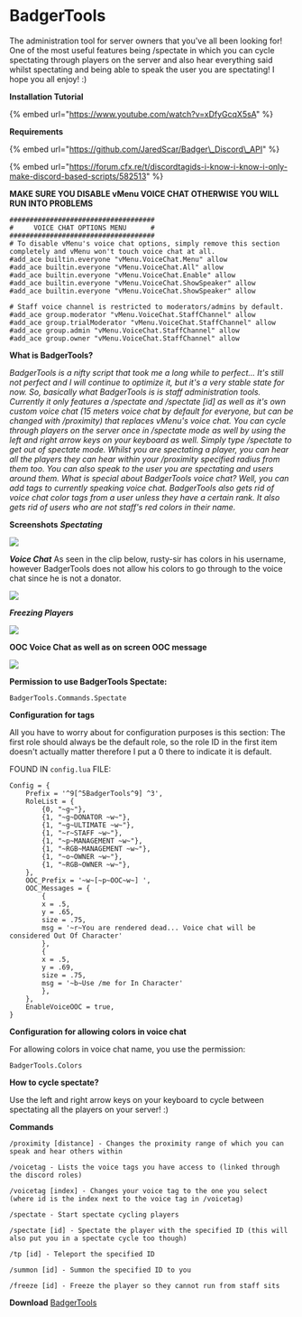 # BadgerTools

The administration tool for server owners that you've all been looking for! One of the most useful features being /spectate in which you can cycle spectating through players on the server and also hear everything said whilst spectating and being able to speak the user you are spectating! I hope you all enjoy! :\)

**Installation Tutorial**

{% embed url="https://www.youtube.com/watch?v=xDfyGcqX5sA" %}

**Requirements**

{% embed url="https://github.com/JaredScar/Badger\_Discord\_API" %}

{% embed url="https://forum.cfx.re/t/discordtagids-i-know-i-know-i-only-make-discord-based-scripts/582513" %}

**MAKE SURE YOU DISABLE vMenu VOICE CHAT OTHERWISE YOU WILL RUN INTO PROBLEMS**

```text
####################################
#     VOICE CHAT OPTIONS MENU      #
####################################
# To disable vMenu's voice chat options, simply remove this section completely and vMenu won't touch voice chat at all.
#add_ace builtin.everyone "vMenu.VoiceChat.Menu" allow
#add_ace builtin.everyone "vMenu.VoiceChat.All" allow
#add_ace builtin.everyone "vMenu.VoiceChat.Enable" allow
#add_ace builtin.everyone "vMenu.VoiceChat.ShowSpeaker" allow
#add_ace builtin.everyone "vMenu.VoiceChat.ShowSpeaker" allow

# Staff voice channel is restricted to moderators/admins by default.
#add_ace group.moderator "vMenu.VoiceChat.StaffChannel" allow
#add_ace group.trialModerator "vMenu.VoiceChat.StaffChannel" allow
#add_ace group.admin "vMenu.VoiceChat.StaffChannel" allow
#add_ace group.owner "vMenu.VoiceChat.StaffChannel" allow
```

**What is BadgerTools?**

_BadgerTools is a nifty script that took me a long while to perfect... It's still not perfect and I will continue to optimize it, but it's a very stable state for now. So, basically what BadgerTools is is staff administration tools. Currently it only features a /spectate and /spectate \[id\] as well as it's own custom voice chat \(15 meters voice chat by default for everyone, but can be changed with /proximity\) that replaces vMenu's voice chat. You can cycle through players on the server once in /spectate mode as well by using the left and right arrow keys on your keyboard as well. Simply type /spectate to get out of spectate mode. Whilst you are spectating a player, you can hear all the players they can hear within your /proximity specified radius from them too. You can also speak to the user you are spectating and users around them. What is special about BadgerTools voice chat? Well, you can add tags to currently speaking voice chat. BadgerTools also gets rid of voice chat color tags from a user unless they have a certain rank. It also gets rid of users who are not staff's red colors in their name._

**Screenshots** _**Spectating**_ 

![](https://i.gyazo.com/012f16d990daaefc33b1c4024eb98690.gif)

_**Voice Chat**_ As seen in the clip below, rusty-sir has colors in his username, however BadgerTools does not allow his colors to go through to the voice chat since he is not a donator. 

![](https://i.gyazo.com/83dc4b3f6ea2e2ec42139c7c51d43847.gif)

_**Freezing Players**_ 

![](https://i.gyazo.com/12cc12c435870276f3ceb7f8f13c91c2.gif)

**OOC Voice Chat as well as on screen OOC message**

![](https://i.gyazo.com/9fba9a538eeb890391b46874da9265de.gif)

**Permission to use BadgerTools Spectate:**

```text
BadgerTools.Commands.Spectate
```

**Configuration for tags** 

All you have to worry about for configuration purposes is this section: The first role should always be the default role, so the role ID in the first item doesn't actually matter therefore I put a 0 there to indicate it is default.

FOUND IN `config.lua` FILE:

```text
Config = {
	Prefix = '^9[^5BadgerTools^9] ^3',
	RoleList = {
		{0, "~g~"},  
		{1, "~g~DONATOR ~w~"},
		{1, "~g~ULTIMATE ~w~"},  
		{1, "~r~STAFF ~w~"}, 
		{1, "~p~MANAGEMENT ~w~"},
		{1, "~RGB~MANAGEMENT ~w~"},
		{1, "~o~OWNER ~w~"}, 
		{1, "~RGB~OWNER ~w~"}, 
	},
	OOC_Prefix = '~w~[~p~OOC~w~] ',
	OOC_Messages = {
		{
		x = .5,
		y = .65,
		size = .75,
		msg = '~r~You are rendered dead... Voice chat will be considered Out Of Character'
		},
		{
		x = .5,
		y = .69,
		size = .75,
		msg = '~b~Use /me for In Character'
		},
	},
	EnableVoiceOOC = true,
}
```

**Configuration for allowing colors in voice chat** 

For allowing colors in voice chat name, you use the permission:

```text
BadgerTools.Colors
```

**How to cycle spectate?** 

Use the left and right arrow keys on your keyboard to cycle between spectating all the players on your server! :\)

**Commands** 

`/proximity [distance] - Changes the proximity range of which you can speak and hear others within`

`/voicetag - Lists the voice tags you have access to (linked through the discord roles)`

`/voicetag [index] - Changes your voice tag to the one you select (where id is the index next to the voice tag in /voicetag)`

`/spectate - Start spectate cycling players`

`/spectate [id] - Spectate the player with the specified ID (this will also put you in a spectate cycle too though)`

`/tp [id] - Teleport the specified ID`

`/summon [id] - Summon the specified ID to you`

`/freeze [id] - Freeze the player so they cannot run from staff sits`

**Download** [BadgerTools](https://github.com/JaredScar/BadgerTools)

